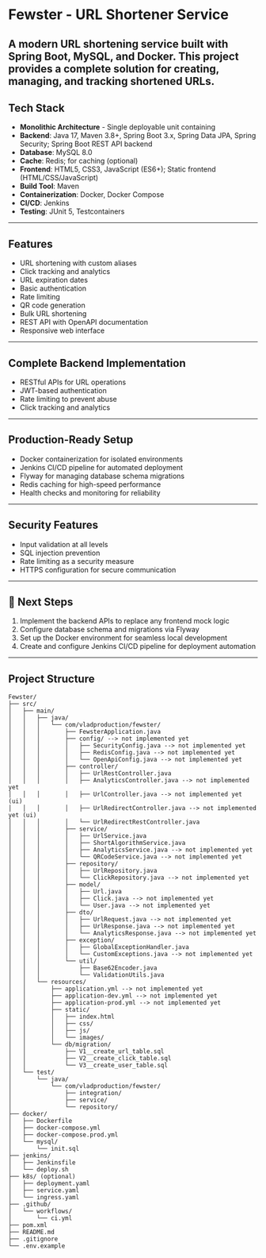 # Fewster - URL Shortener Service
A modern URL shortening service built with Spring Boot, MySQL, and Docker. 
This project provides a complete solution for creating, managing, and tracking shortened URLs.
---
## Tech Stack
- **Monolithic Architecture** - Single deployable unit containing
- **Backend**: Java 17, Maven 3.8+, Spring Boot 3.x, Spring Data JPA, Spring Security; Spring Boot REST API backend
- **Database**: MySQL 8.0
- **Cache**: Redis; for caching (optional)
- **Frontend**: HTML5, CSS3, JavaScript (ES6+); Static frontend (HTML/CSS/JavaScript)
- **Build Tool**: Maven
- **Containerization**: Docker, Docker Compose
- **CI/CD**: Jenkins
- **Testing**: JUnit 5, Testcontainers
---
## Features
- URL shortening with custom aliases
- Click tracking and analytics
- URL expiration dates
- Basic authentication
- Rate limiting
- QR code generation
- Bulk URL shortening
- REST API with OpenAPI documentation
- Responsive web interface
---
## Complete Backend Implementation
- RESTful APIs for URL operations
- JWT-based authentication
- Rate limiting to prevent abuse
- Click tracking and analytics
---
## Production-Ready Setup
- Docker containerization for isolated environments
- Jenkins CI/CD pipeline for automated deployment
- Flyway for managing database schema migrations
- Redis caching for high-speed performance
- Health checks and monitoring for reliability
---
## Security Features
- Input validation at all levels
- SQL injection prevention
- Rate limiting as a security measure
- HTTPS configuration for secure communication
---
## 📌 Next Steps
1. Implement the backend APIs to replace any frontend mock logic
2. Configure database schema and migrations via Flyway
3. Set up the Docker environment for seamless local development
4. Create and configure Jenkins CI/CD pipeline for deployment automation

---
## Project Structure

```
Fewster/
├── src/
│   ├── main/
│   │   ├── java/
│   │   │   └── com/vladproduction/fewster/
│   │   │       ├── FewsterApplication.java
│   │   │       ├── config/ --> not implemented yet
│   │   │       │   ├── SecurityConfig.java --> not implemented yet
│   │   │       │   ├── RedisConfig.java --> not implemented yet
│   │   │       │   └── OpenApiConfig.java --> not implemented yet
│   │   │       ├── controller/
│   │   │       │   ├── UrlRestController.java
│   │   │       │   ├── AnalyticsController.java --> not implemented yet 
│   │   │       │   ├── UrlController.java --> not implemented yet (ui)
│   │   │       │   ├── UrlRedirectController.java --> not implemented yet (ui)
│   │   │       │   └── UrlRedirectRestController.java
│   │   │       ├── service/
│   │   │       │   ├── UrlService.java
│   │   │       │   ├── ShortAlgorithmService.java
│   │   │       │   ├── AnalyticsService.java --> not implemented yet
│   │   │       │   └── QRCodeService.java --> not implemented yet
│   │   │       ├── repository/
│   │   │       │   ├── UrlRepository.java
│   │   │       │   └── ClickRepository.java --> not implemented yet
│   │   │       ├── model/
│   │   │       │   ├── Url.java
│   │   │       │   ├── Click.java --> not implemented yet
│   │   │       │   └── User.java --> not implemented yet
│   │   │       ├── dto/
│   │   │       │   ├── UrlRequest.java --> not implemented yet
│   │   │       │   ├── UrlResponse.java --> not implemented yet
│   │   │       │   └── AnalyticsResponse.java --> not implemented yet
│   │   │       ├── exception/
│   │   │       │   ├── GlobalExceptionHandler.java
│   │   │       │   └── CustomExceptions.java --> not implemented yet
│   │   │       └── util/
│   │   │           ├── Base62Encoder.java
│   │   │           └── ValidationUtils.java
│   │   └── resources/
│   │       ├── application.yml --> not implemented yet
│   │       ├── application-dev.yml --> not implemented yet
│   │       ├── application-prod.yml --> not implemented yet
│   │       ├── static/
│   │       │   ├── index.html
│   │       │   ├── css/
│   │       │   ├── js/
│   │       │   └── images/
│   │       └── db/migration/
│   │           ├── V1__create_url_table.sql
│   │           ├── V2__create_click_table.sql
│   │           └── V3__create_user_table.sql
│   └── test/
│       └── java/
│           └── com/vladproduction/fewster/
│               ├── integration/
│               ├── service/
│               └── repository/
├── docker/
│   ├── Dockerfile
│   ├── docker-compose.yml
│   ├── docker-compose.prod.yml
│   └── mysql/
│       └── init.sql
├── jenkins/
│   ├── Jenkinsfile
│   └── deploy.sh
├── k8s/ (optional)
│   ├── deployment.yaml
│   ├── service.yaml
│   └── ingress.yaml
├── .github/
│   └── workflows/
│       └── ci.yml
├── pom.xml
├── README.md
├── .gitignore
└── .env.example
```